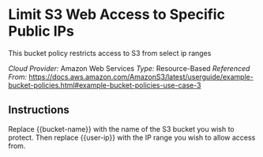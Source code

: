 # Limit S3 Web Access to Specific Public IPs
This bucket policy restricts access to S3 from select ip ranges

*Cloud Provider:* Amazon Web Services
*Type:* Resource-Based
*Referenced From:* https://docs.aws.amazon.com/AmazonS3/latest/userguide/example-bucket-policies.html#example-bucket-policies-use-case-3

## Instructions
Replace {{bucket-name}} with the name of the S3 bucket you wish to protect. Then replace {{user-ip}} with the IP range you wish to allow access from.